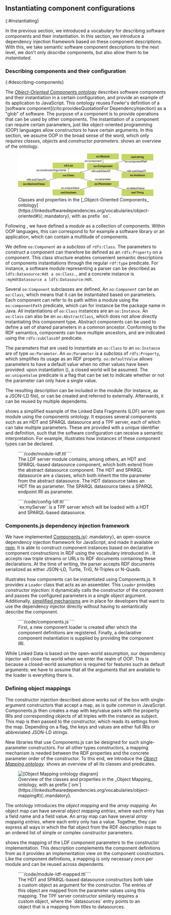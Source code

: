 ## Instantiating component configurations
{:#instantiating}

In the previous section, we introduced a vocabulary for describing software components and their instantiation.
In this section, we introduce a dependency injection framework based on these component descriptions.
With this, we take semantic software component descriptions to the next level,
we don't only _describe_ components, but also allow them to be _instantiated_.

### Describing components and their configuration
{:#describing-components}

The [_Object-Oriented Components ontology_](cite:van2017describing,https://linkedsoftwaredependencies.org/vocabularies/object-oriented)
describes software components and their instantiation in a certain configuration,
and provide an example of its application to JavaScript.
This ontology reuses Fowler's definition of a [software component](cito:providesQuotationFor DependencyInjection) as a "glob" of software.
The purpose of a component is to provide operations that can be used by other components.
The instantiation of a component can require certain parameters,
just like object-oriented programming (OOP) languages allow constructors to have certain arguments.
In this section, we assume OOP in the broad sense of the word, which only requires _classes_, _objects_ and _constructor parameters_.
[](#voc-oo-diagram) shows an overview of the ontology.

<figure id="voc-oo-diagram">
<img src="voc-oo-diagram.svg" alt="[Object-Oriented Components ontology diagram]">
<figcaption markdown="block">
Classes and properties in the [_Object-Oriented Components_ ontology](https://linkedsoftwaredependencies.org/vocabularies/object-oriented#){:.mandatory},
with as prefix `oo`.
</figcaption>
</figure>

Following [](#describing-modules), we have defined a _module_ as a collection of components.
Within OOP languages, this can correspond to for example a software library or an application,
which can contain a multitude of components.

We define `oo:Component` as a _subclass_ of `rdfs:Class`.
The parameters to construct a component can therefore be defined as an `rdfs:Property` on a component.
This class structure enables convenient semantic descriptions of components instantiations
through the regular `rdf:type` predicate.
For instance,
a software module representing a parser
can be described as
`ldfs:Datasource:Hdt a oo:Class.`,
and a concrete instance is
`:myHdtDatasource a ldfs:Datasource:Hdt`.


Several `oo:Component` subclasses are defined.
An `oo:Component` can be an `oo:Class`, which means that it can be instantiated based on parameters.
Each component can refer to its path within a module using the `oo:componentPath` predicate,
which can for instance be the package name in Java.
All instantiations of `oo:Class` instances are an `oo:Instance`.
An `oo:Class` can also be an `oo:AbstractClass`, which does not allow directly instantiating this component type.
Abstract components can be used to define a set of shared parameters in a common ancestor.
Conforming to the RDF semantics, components can have multiple ancestors, and are indicated using the `rdfs:subClassOf` predicate.

The parameters that are used to instantiate an `oo:Class` to an `oo:Instance` are of type `oo:Parameter`.
An `oo:Parameter` is a _subclass_ of `rdfs:Property`, which simplifies its usage as an RDF property.
`oo:defaultValue` allows parameters to have a default value when no other values have been provided:
upon instantiation ([](#instantiating)),
a closed world will be assumed.
The `oo:uniqueValue` predicate is a flag that can be set to indicate whether or not the parameter can only have a single value.

The resulting description can be included in the module
(for instance, as a JSON-LD file),
or can be created and referred to externally.
Afterwards, it can be reused by multiple dependents.

[](#module-ldf) shows a simplified example of the Linked Data Fragments (LDF) server npm module using the components ontology.
It exposes several components such as an HDT and SPARQL datasource and a TPF server,
each of which can take multiple parameters.
These are provided with a unique identifier and definition,
such that the software configuration can receive a semantic interpretation.
For example,
[](#config-ldf) illustrates how instances of these component types can be declared.

<figure id="module-ldf" class="listing">
````/code/module-ldf.ttl````
<figcaption markdown="block">
The LDF server module contains, among others, an HDT and SPARQL-based datasource component, which both extend from the abstract datasource component.
The HDT and SPARQL datasource are a classes, which both inherit the title parameter from the abstract datasource.
The HDT datasource takes an HDT file as parameter.
The SPARQL datasource takes a SPARQL endpoint IRI as parameter.
</figcaption>
</figure>

<figure id="config-ldf" class="listing">
````/code/config-ldf.ttl````
<figcaption markdown="block">
`ex:myServer` is a TPF server which will be loaded with a HDT and SPARQL-based datasource.
</figcaption>
</figure>


### Components.js dependency injection framework
We have implemented [Components.js](https://github.com/LinkedSoftwareDependencies/Components.js){:.mandatory},
an open-source dependency injection framework for JavaScript, and made it available on [npm](https://www.npmjs.com/package/lsd-components).
It is able to construct component instances based on declarative component constructions in RDF using the vocabulary introduced in [](#describing-components).
It accepts raw triple streams or URLs to RDF documents containing these declarations.
At the time of writing, the parser accepts RDF documents serialized as either JSON-LD, Turtle, TriG, N-Triples or N-Quads.

[](#components.js) illustrates how components can be instantiated using Components.js.
It provides a `Loader` class that acts as an assembler.
This `Loader` provides _constructor injection_:
it dynamically calls the constructor of the component and passes the configured parameters in a single object argument.
Additionally, [simplified mechanisms](https://github.com/LinkedSoftwareDependencies/Components.js#configuring-a-component-unnamed)
are in place for developers that want to use the dependency injector directly without having to semantically describe the component.

<figure id="components.js" class="listing">
````/code/components.js````
<figcaption markdown="block">
First, a new component loader is created
after which the component definitions are registered.
Finally, a declarative component instantiation is supplied by providing the component IRI.
</figcaption>
</figure>

While Linked Data is based on the open-world assumption, our dependency injector will close the world when we enter the realm of OOP.
This is because a closed-world assumption is required for features such as default arguments:
we have to assume that all the arguments that are available to the loader is everything there is.

### Defining object mappings
The constructor injection described above works out of the box
with single-argument constructors that accept a map,
as is quite common in JavaScript.
Components.js then creates a map with key/value pairs
with the property IRIs and corresponding objects
of all triples with the instance as subject.
This map is then passed to the constructor,
which reads its settings from the map.
Depending on a flag,
the keys and values are either full IRIs
or abbreviated JSON-LD strings.

New libraries that use Components.js
can be designed for such single-parameter constructors.
For all other types constructors,
a mapping mechanism is needed
between the RDF properties
and the concrete parameter order of the constructor.
To this end, we introduce the [_Object Mapping ontology_](https://linkedsoftwaredependencies.org/vocabularies/object-mapping).
[](#voc-om-diagram) shows an overview of all its classes and predicates.

<figure id="voc-om-diagram">
<img src="voc-om-diagram.svg" alt="[Object Mapping ontology diagram]">
<figcaption markdown="block">
Overview of the classes and properties in the _Object Mapping_ ontology, with as prefix [`om`](https://linkedsoftwaredependencies.org/vocabularies/object-mapping#){:.mandatory}.
</figcaption>
</figure>

The ontology introduces the _object mapping_ and the _array mapping_.
An object map can have several _object mapping entries_, where each entry has a field name and a field value.
An array map can have several _array mapping entries_, where each entry only has a value.
Together, they can express all ways
in which the flat object from the RDF description
maps to an ordered list of simple or complex constructor parameters.

[](#module-ldf-mapped) shows the mapping of the LDF component parameters to the constructor implementation.
This description complements the component definitions from [](#module-ldf)
as it provides an implementation view on the component constructors.
Like the component definitions,
a mapping is only necessary once per module
and can be reused across dependents.

<figure id="module-ldf-mapped" class="listing">
````/code/module-ldf-mapped.ttl````
<figcaption markdown="block">
The HDT and SPARQL-based datasource constructors both take a custom object as argument for the constructor.
The entries of this object are mapped from the parameter values using this mapping.
The TPF server constructor similarly requires a custom object,
where the `datasources` entry points to an object that is a mapping from titles to datasources.
</figcaption>
</figure>
